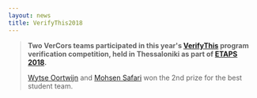 ```yaml
---
layout: news
title: VerifyThis2018
---
```


> **Two VerCors teams participated in this year's [VerifyThis](http://www.pm.inf.ethz.ch/research/verifythis.html) program verification competition, held in Thessaloniki as part of [ETAPS 2018](https://www.etaps.org/2018).**
>
> [Wytse Oortwijn](http://wwwhome.ewi.utwente.nl/~oortwijnwhm/) and <a href="">Mohsen Safari</a> won the 2nd prize for the best student team.